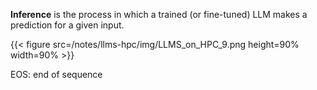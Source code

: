 __Inference__  is the process in which a trained (or fine-tuned) LLM makes a prediction for a given input.


{{< figure src=/notes/llms-hpc/img/LLMS_on_HPC_9.png height=90% width=90% >}}

EOS: end of sequence

